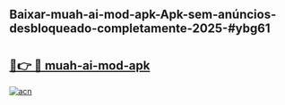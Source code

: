 ## Baixar-muah-ai-mod-apk-Apk-sem-anúncios-desbloqueado-completamente-2025-#ybg61

# <h2><a href="https://ainizakaria.my?title=muah-ai-mod-apk&ref=22M">🔗👉 🔴 muah-ai-mod-apk</a></h2>

[![acn](https://github.com/user-attachments/assets/0f9c940e-d8b0-45ae-aac7-cd30a18b3e1c)](https://ainizakaria.my?title=muah-ai-mod-apk&ref=22M)

